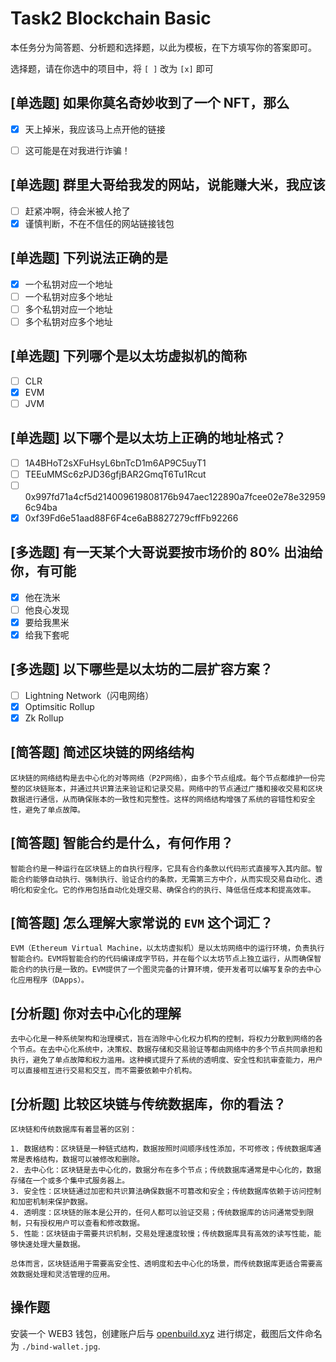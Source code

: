 # Task2 Blockchain Basic

本任务分为简答题、分析题和选择题，以此为模板，在下方填写你的答案即可。

选择题，请在你选中的项目中，将 `[ ]` 改为 `[x]` 即可



## [单选题] 如果你莫名奇妙收到了一个 NFT，那么

- [x] 天上掉米，我应该马上点开他的链接
- [ ] 这可能是在对我进行诈骗！



## [单选题] 群里大哥给我发的网站，说能赚大米，我应该

- [ ] 赶紧冲啊，待会米被人抢了
- [x] 谨慎判断，不在不信任的网站链接钱包

## [单选题] 下列说法正确的是

- [x] 一个私钥对应一个地址
- [ ] 一个私钥对应多个地址
- [ ] 多个私钥对应一个地址
- [ ] 多个私钥对应多个地址

## [单选题] 下列哪个是以太坊虚拟机的简称

- [ ] CLR
- [x] EVM
- [ ] JVM

## [单选题] 以下哪个是以太坊上正确的地址格式？

- [ ] 1A4BHoT2sXFuHsyL6bnTcD1m6AP9C5uyT1
- [ ] TEEuMMSc6zPJD36gfjBAR2GmqT6Tu1Rcut
- [ ] 0x997fd71a4cf5d214009619808176b947aec122890a7fcee02e78e329596c94ba
- [x] 0xf39Fd6e51aad88F6F4ce6aB8827279cffFb92266

## [多选题] 有一天某个大哥说要按市场价的 80% 出油给你，有可能

- [x] 他在洗米
- [ ] 他良心发现
- [x] 要给我黒米
- [x] 给我下套呢

## [多选题] 以下哪些是以太坊的二层扩容方案？

- [ ] Lightning Network（闪电网络）
- [x] Optimsitic Rollup
- [x] Zk Rollup

## [简答题] 简述区块链的网络结构

```
区块链的网络结构是去中心化的对等网络（P2P网络），由多个节点组成。每个节点都维护一份完整的区块链账本，并通过共识算法来验证和记录交易。网络中的节点通过广播和接收交易和区块数据进行通信，从而确保账本的一致性和完整性。这样的网络结构增强了系统的容错性和安全性，避免了单点故障。
```



## [简答题] 智能合约是什么，有何作用？

```
智能合约是一种运行在区块链上的自执行程序，它具有合约条款以代码形式直接写入其内部。智能合约能够自动执行、强制执行、验证合约的条款，无需第三方中介，从而实现交易自动化、透明化和安全化。它的作用包括自动化处理交易、确保合约的执行、降低信任成本和提高效率。

```



## [简答题] 怎么理解大家常说的 `EVM` 这个词汇？

```
EVM（Ethereum Virtual Machine，以太坊虚拟机）是以太坊网络中的运行环境，负责执行智能合约。EVM将智能合约的代码编译成字节码，并在每个以太坊节点上独立运行，从而确保智能合约的执行是一致的。EVM提供了一个图灵完备的计算环境，使开发者可以编写复杂的去中心化应用程序（DApps）。
```



## [分析题] 你对去中心化的理解

```
去中心化是一种系统架构和治理模式，旨在消除中心化权力机构的控制，将权力分散到网络的各个节点。在去中心化系统中，决策权、数据存储和交易验证等都由网络中的多个节点共同承担和执行，避免了单点故障和权力滥用。这种模式提升了系统的透明度、安全性和抗审查能力，用户可以直接相互进行交易和交互，而不需要依赖中介机构。

```



## [分析题] 比较区块链与传统数据库，你的看法？

```
区块链和传统数据库有着显著的区别：

1. 数据结构：区块链是一种链式结构，数据按照时间顺序线性添加，不可修改；传统数据库通常是表格结构，数据可以被修改和删除。
2. 去中心化：区块链是去中心化的，数据分布在多个节点；传统数据库通常是中心化的，数据存储在一个或多个集中式服务器上。
3. 安全性：区块链通过加密和共识算法确保数据不可篡改和安全；传统数据库依赖于访问控制和加密机制来保护数据。
4. 透明度：区块链的账本是公开的，任何人都可以验证交易；传统数据库的访问通常受到限制，只有授权用户可以查看和修改数据。
5. 性能：区块链由于需要共识机制，交易处理速度较慢；传统数据库具有高效的读写性能，能够快速处理大量数据。

总体而言，区块链适用于需要高安全性、透明度和去中心化的场景，而传统数据库更适合需要高效数据处理和灵活管理的应用。

```



## 操作题

安装一个 WEB3 钱包，创建账户后与 [openbuild.xyz](https://openbuild.xyz/profile) 进行绑定，截图后文件命名为 `./bind-wallet.jpg`.

